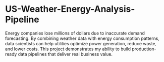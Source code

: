 # US-Weather-Energy-Analysis-Pipeline
Energy companies lose millions of dollars due to inaccurate demand forecasting. By combining weather data with energy consumption patterns, data scientists can help utilities optimize power generation, reduce waste, and lower costs. This project demonstrates my ability to build production-ready data pipelines that deliver real business value.
